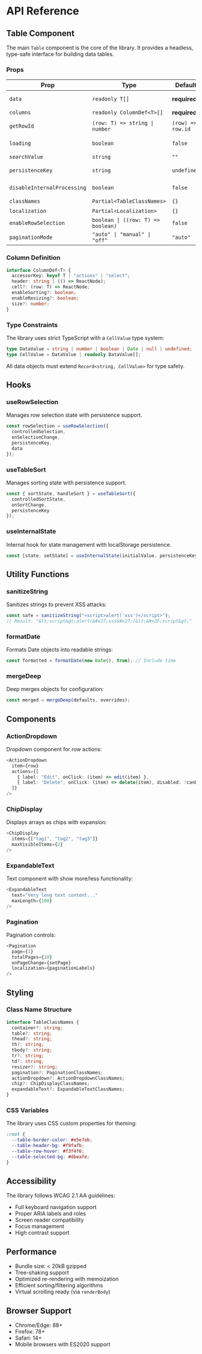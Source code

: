 # API Reference

## Table Component

The main `Table` component is the core of the library. It provides a headless, type-safe interface for building data tables.

### Props

| Prop | Type | Default | Description |
|------|------|---------|-------------|
| `data` | `readonly T[]` | **required** | Array of data objects to display |
| `columns` | `readonly ColumnDef<T>[]` | **required** | Column definition objects |
| `getRowId` | `(row: T) => string \| number` | `(row) => row.id` | Function to get unique row ID |
| `loading` | `boolean` | `false` | Shows skeleton loader when true |
| `searchValue` | `string` | `""` | Client-side search filter |
| `persistenceKey` | `string` | `undefined` | Key for localStorage persistence |
| `disableInternalProcessing` | `boolean` | `false` | Disables sorting/filtering/pagination |
| `classNames` | `Partial<TableClassNames>` | `{}` | CSS class overrides |
| `localization` | `Partial<Localization>` | `{}` | Text labels for i18n |
| `enableRowSelection` | `boolean \| ((row: T) => boolean)` | `false` | Enables row selection |
| `paginationMode` | `"auto" \| "manual" \| "off"` | `"auto"` | Pagination behavior |

### Column Definition

```typescript
interface ColumnDef<T> {
  accessorKey: keyof T | "actions" | "select";
  header: string | (() => ReactNode);
  cell?: (row: T) => ReactNode;
  enableSorting?: boolean;
  enableResizing?: boolean;
  size?: number;
}
```

### Type Constraints

The library uses strict TypeScript with a `CellValue` type system:

```typescript
type DataValue = string | number | boolean | Date | null | undefined;
type CellValue = DataValue | readonly DataValue[];
```

All data objects must extend `Record<string, CellValue>` for type safety.

## Hooks

### useRowSelection

Manages row selection state with persistence support.

```typescript
const rowSelection = useRowSelection({
  controlledSelection,
  onSelectionChange,
  persistenceKey,
  data
});
```

### useTableSort

Manages sorting state with persistence support.

```typescript
const { sortState, handleSort } = useTableSort({
  controlledSortState,
  onSortChange,
  persistenceKey
});
```

### useInternalState

Internal hook for state management with localStorage persistence.

```typescript
const [state, setState] = useInternalState(initialValue, persistenceKey);
```

## Utility Functions

### sanitizeString

Sanitizes strings to prevent XSS attacks:

```typescript
const safe = sanitizeString("<script>alert('xss')</script>");
// Result: "&lt;script&gt;alert(&#x27;xss&#x27;)&lt;&#x2F;script&gt;"
```

### formatDate

Formats Date objects into readable strings:

```typescript
const formatted = formatDate(new Date(), true); // Include time
```

### mergeDeep

Deep merges objects for configuration:

```typescript
const merged = mergeDeep(defaults, overrides);
```

## Components

### ActionDropdown

Dropdown component for row actions:

```typescript
<ActionDropdown
  item={row}
  actions={[
    { label: "Edit", onClick: (item) => edit(item) },
    { label: "Delete", onClick: (item) => delete(item), disabled: !canDelete }
  ]}
/>
```

### ChipDisplay

Displays arrays as chips with expansion:

```typescript
<ChipDisplay
  items={["tag1", "tag2", "tag3"]}
  maxVisibleItems={2}
/>
```

### ExpandableText

Text component with show more/less functionality:

```typescript
<ExpandableText
  text="Very long text content..."
  maxLength={100}
/>
```

### Pagination

Pagination controls:

```typescript
<Pagination
  page={1}
  totalPages={10}
  onPageChange={setPage}
  localization={paginationLabels}
/>
```

## Styling

### Class Name Structure

```typescript
interface TableClassNames {
  container?: string;
  table?: string;
  thead?: string;
  th?: string;
  tbody?: string;
  tr?: string;
  td?: string;
  resizer?: string;
  pagination?: PaginationClassNames;
  actionDropdown?: ActionDropdownClassNames;
  chip?: ChipDisplayClassNames;
  expandableText?: ExpandableTextClassNames;
}
```

### CSS Variables

The library uses CSS custom properties for theming:

```css
:root {
  --table-border-color: #e5e7eb;
  --table-header-bg: #f9fafb;
  --table-row-hover: #f3f4f6;
  --table-selected-bg: #dbeafe;
}
```

## Accessibility

The library follows WCAG 2.1 AA guidelines:

- Full keyboard navigation support
- Proper ARIA labels and roles
- Screen reader compatibility
- Focus management
- High contrast support

## Performance

- Bundle size: < 20kB gzipped
- Tree-shaking support
- Optimized re-rendering with memoization
- Efficient sorting/filtering algorithms
- Virtual scrolling ready (via `renderBody`)

## Browser Support

- Chrome/Edge: 88+
- Firefox: 78+
- Safari: 14+
- Mobile browsers with ES2020 support


